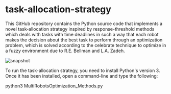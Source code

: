 # task-allocation-strategy
This GitHub repository contains the Python source code that implements a novel task-allocation strategy inspired by response-threshold methods which deals with tasks with time deadlines in such a way that each robot makes the decision about the best task to perform through an optimization problem, which is solved according to the celebrate technique to optimize in a fuzzy environment due to R.E. Bellman and L.A. Zadeh.

![snapshot](https://user-images.githubusercontent.com/31885753/193543099-fc2f8974-db07-4343-a239-26249ba23cf0.png)

To run the task-allocation strategy, you need to install Python's version 3. Once it has been installed, open a command-line and type the following:

python3 MultiRobotsOptimization_Methods.py
